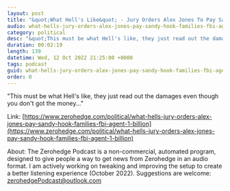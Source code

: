 ```yaml
---
layout: post
title: "&quot;What Hell's Like&quot; - Jury Orders Alex Jones To Pay Sandy Hook Families, FBI Agent $1 Billion"
audio: what-hells-jury-orders-alex-jones-pay-sandy-hook-families-fbi-agent-1-billion-0
category: political
desc: "&quot;This must be what Hell's like, they just read out the damages even though you don't got the money...&quot;"
duration: 00:02:19
length: 139
datetime: Wed, 12 Oct 2022 21:25:00 +0000
tags: podcast
guid: what-hells-jury-orders-alex-jones-pay-sandy-hook-families-fbi-agent-1-billion-0
order: 0
---
```

&quot;This must be what Hell's like, they just read out the damages even though you don't got the money...&quot;

Link: [https://www.zerohedge.com/political/what-hells-jury-orders-alex-jones-pay-sandy-hook-families-fbi-agent-1-billion](https://www.zerohedge.com/political/what-hells-jury-orders-alex-jones-pay-sandy-hook-families-fbi-agent-1-billion)

About: The Zerohedge Podcast is a non-commercial, automated program, designed to give people a way to get news from Zerohedge in an audio format.  I am actively working on tweaking and improving the setup to create a better listening experience (October 2022).  Suggestions are welcome: [zerohedgePodcast@outlook.com](mailto:zerohedgePodcast@outlook.com)